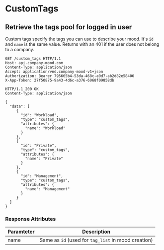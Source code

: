 # CustomTags

## Retrieve the tags pool for logged in user
Custom tags specify the tags you can use to describe your mood.  It's `id` and `name` is the same value.
Returns with an 401 if the user does not belong to a company.

```http
GET /custom_tags HTTP/1.1
Host: api.company-mood.com
Content-Type: application/json
Accept: application/vnd.company-mood-v1+json
Authorization: Bearer 795665b4-53da-468c-a0d7-ab2d82e58406
X-App-Token: 27f50875-9a43-4d6c-a376-6968f09858db
```

```http
HTTP/1.1 200 OK
Content-Type: application/json

{
  "data": [
     {
       "id": "Workload",
       "type": "custom_tags",
       "attributes": {
         "name": "Workload"
       }
     },
     {
       "id": "Private",
       "type": "custom_tags",
       "attributes": {
         "name": "Private"
       }
     },
     {
       "id": "Management",
       "type": "custom_tags",
       "attributes": {
         "name": "Management"
       }
     }
  ]
}
```

### Response Attributes

Paramteter | Description
-----------|------------
name       | Same as `id` (used for `tag_list` in mood creation)
